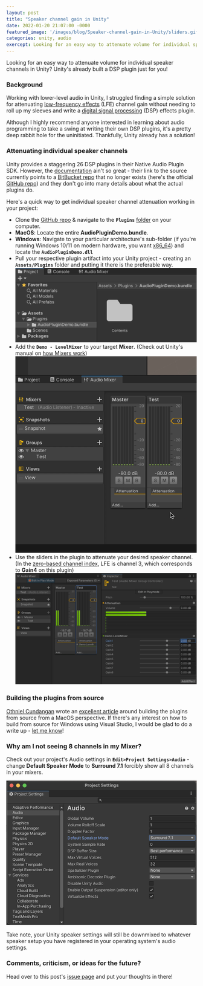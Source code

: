 ```yaml
---
layout: post
title: "Speaker channel gain in Unity"
date: 2022-01-20 21:07:00 -0000
featured_image: '/images/blog/Speaker-channel-gain-in-Unity/sliders.gif'
categories: unity, audio
exercept: Looking for an easy way to attenuate volume for individual speaker channels? Unity's already built a DSP plugin just for you!
---
```


Looking for an easy way to attenuate volume for individual speaker channels in Unity? Unity's already built a DSP plugin just for you!

### Background

Working with lower-level audio in Unity, I struggled finding a simple solution for attenuating [low-frequency effects](https://en.wikipedia.org/wiki/Low-frequency_effects) (LFE) channel gain without needing to roll up my sleeves and write a [digital signal processing](https://en.wikipedia.org/wiki/Digital_signal_processing) (DSP) effects plugin. 

Although I highly recommend anyone interested in learning about audio programming to take a swing at writing their own DSP plugins, it's a pretty deep rabbit hole for the uninitiated. Thankfully, Unity already has a solution!

### Attenuating individual speaker channels

Unity provides a staggering 26 DSP plugins in their Native Audio Plugin SDK. However, the [documentation](https://docs.unity3d.com/Manual/AudioMixerNativeAudioPlugin.html) ain't so great - their link to the source currently points to a [BitBucket repo](https://bitbucket.org/Unity-Technologies/nativeaudioplugins) that no longer exists (here's the official [GitHub repo](https://github.com/Unity-Technologies/NativeAudioPlugins)) and they don't go into many details about what the actual plugins do.

Here's a quick way to get individual speaker channel attenuation working in your project:

* Clone the [GitHub repo](https://github.com/Unity-Technologies/NativeAudioPlugins) & navigate to the **`Plugins`** [folder](https://github.com/Unity-Technologies/NativeAudioPlugins/tree/master/Assets/Plugins) on your computer.
* **MacOS**: Locate the entire **AudioPluginDemo.bundle**.
* **Windows**: Navigate to your particular architecture's sub-folder (if you're running Windows 10/11 on modern hardware, you want [x86_64](https://github.com/Unity-Technologies/NativeAudioPlugins/tree/master/Assets/Plugins/x86_64)) and locate the **`AudioPluginDemo.dll`**
* Pull your respective plugin artifact into your Unity project - creating an **`Assets/Plugins`** folder and putting it there is the preferable way. ![](/images/blog/Speaker-channel-gain-in-Unity/macOSPluginBundle.png)
* Add the **`Demo - LevelMixer`** to your target **Mixer**. (Check out Unity's manual on [how Mixers work](https://docs.unity3d.com/Manual/AudioMixer.html)) ![](/images/blog/Speaker-channel-gain-in-Unity/selectPlugin.gif)
* Use the sliders in the plugin to attenuate your desired speaker channel. (In the [zero-based channel index](https://en.wikipedia.org/wiki/Surround_sound#Channel_identification), LFE is channel 3, which corresponds to **Gain4** on this plugin) ![](/images/blog/Speaker-channel-gain-in-Unity/adjustingGain.gif)

### Building the plugins from source

[Othniel Cundangan](https://www.linkedin.com/in/othnielcundangan/) wrote an [excellent article](https://medium.com/@othnielcundangan/how-to-use-unitys-native-audio-plugin-sdk-on-macos-f7e1bdbc8141) around building the plugins from source from a MacOS perspective. If there's any interest on how to build from source for Windows using Visual Studio, I would be glad to do a write up - [let me know](https://github.com/mtnbonez/mtnbonez.github.io/issues/1)!

### Why am I not seeing 8 channels in my Mixer?

Check out your project's Audio settings in **`Edit>Project Settings>Audio`** - change **Default Speaker Mode** to **Surround 7.1** forcibly show all 8 channels in your mixers.

![](/images/blog/Speaker-channel-gain-in-Unity/audioSettings.png)

Take note, your Unity speaker settings will still be downmixed to whatever speaker setup you have registered in your operating system's audio settings.

### Comments, criticism, or ideas for the future?

Head over to this post's [issue page](https://github.com/mtnbonez/mtnbonez.github.io/issues/1) and put your thoughts in there!